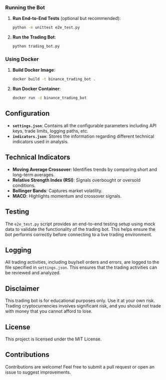 ### Running the Bot
1. **Run End-to-End Tests** (optional but recommended):
   ```sh
   python -m unittest e2e_test.py
   ```

2. **Run the Trading Bot**:
   ```sh
   python trading_bot.py
   ```

### Using Docker
1. **Build Docker Image**:
   ```sh
   docker build -t binance_trading_bot .
   ```

2. **Run Docker Container**:
   ```sh
   docker run -d binance_trading_bot
   ```

## Configuration
- **`settings.json`**: Contains all the configurable parameters including API keys, trade limits, logging paths, etc.
- **`indicators.json`**: Stores the information regarding different technical indicators used in analysis.

## Technical Indicators
- **Moving Average Crossover**: Identifies trends by comparing short and long-term averages.
- **Relative Strength Index (RSI)**: Signals overbought or oversold conditions.
- **Bollinger Bands**: Captures market volatility.
- **MACD**: Highlights momentum and crossover signals.

## Testing
The `e2e_test.py` script provides an end-to-end testing setup using mock data to validate the functionality of the trading bot. This helps ensure the bot performs correctly before connecting to a live trading environment.

## Logging
All trading activities, including buy/sell orders and errors, are logged to the file specified in `settings.json`. This ensures that the trading activities can be reviewed and analyzed.

## Disclaimer
This trading bot is for educational purposes only. Use it at your own risk. Trading cryptocurrencies involves significant risk, and you should not trade with money that you cannot afford to lose.

## License
This project is licensed under the MIT License.

## Contributions
Contributions are welcome! Feel free to submit a pull request or open an issue to suggest improvements.
